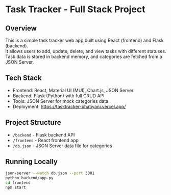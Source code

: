 # Task Tracker - Full Stack Project

## Overview
This is a simple task tracker web app built using React (frontend) and Flask (backend).  
It allows users to add, update, delete, and view tasks with different statuses.  
Task data is stored in backend memory, and categories are fetched from a JSON Server.

## Tech Stack
- Frontend: React, Material UI (MUI), Chart.js, JSON Server  
- Backend: Flask (Python) with full CRUD API  
- Tools: JSON Server for mock categories data  
- Deployment: https://tasktracker-bhatiyani.vercel.app/

## Project Structure
- `/backend` - Flask backend API  
- `/frontend` - React frontend app  
- `/db.json` - JSON Server data file for categories

## Running Locally

```bash
json-server --watch db.json --port 3001
python backend/app.py
cd frontend
npm start
```
